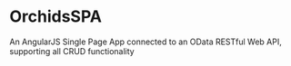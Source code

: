 # OrchidsSPA
An AngularJS Single Page App connected to an OData RESTful Web API, supporting all CRUD functionality
